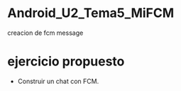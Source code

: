 # Android_U2_Tema5_MiFCM
creacion de fcm message

# ejercicio propuesto

- Construir un chat con FCM.
